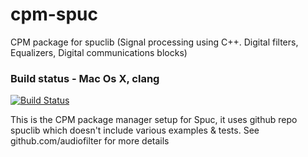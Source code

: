 # cpm-spuc
CPM package for spuclib (Signal processing using C++. Digital filters, Equalizers, Digital communications blocks)

### Build status - Mac Os X, clang
[![Build Status](https://travis-ci.org/audiofilter/spuclib.png)](https://travis-ci.org/audiofilter/spuclib)

This is the CPM package manager setup for Spuc, it uses github repo spuclib which doesn't include various examples & tests.
See github.com/audiofilter for more details

